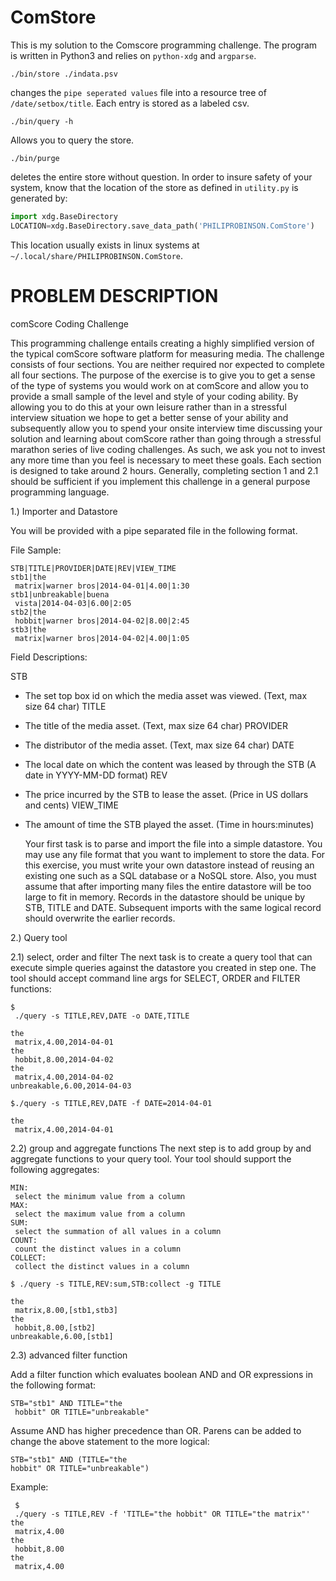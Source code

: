 # ComStore
This is my solution to the Comscore programming challenge. The program is written in Python3 and relies on `python-xdg` and `argparse`.

```
./bin/store ./indata.psv
```
changes the `pipe seperated values` file into a resource tree of `/date/setbox/title`. Each entry is stored as a labeled csv.

```
./bin/query -h
```
Allows you to query the store.

```
./bin/purge
```
deletes the entire store without question. In order to insure safety of your system, know that the location of the store as defined in `utility.py` is generated by:

```python
import xdg.BaseDirectory
LOCATION=xdg.BaseDirectory.save_data_path('PHILIPROBINSON.ComStore')
```
This location usually exists in linux systems at `~/.local/share/PHILIPROBINSON.ComStore`.


# PROBLEM DESCRIPTION

comScore Coding Challenge

This
 programming challenge entails creating a highly simplified version of the typical comScore software platform for measuring media.  The challenge consists of four sections.  You are neither required nor expected to complete all four sections.  The purpose of
 the exercise is to give you to get a sense of the type of systems you would work on at comScore and allow you to provide a small sample of the level and style of your coding ability.  By allowing you to do this at your own leisure rather than in a stressful
 interview situation we hope to get a better sense of your ability and subsequently allow you to spend your onsite interview time discussing your solution and learning about comScore rather than going through a stressful marathon series of live coding challenges.
  As such, we ask you not to invest any more time than you feel is necessary to meet these goals. Each section is designed to take around 2 hours.  Generally, completing section 1 and 2.1 should be sufficient if you implement this challenge in a general purpose
 programming language.

1.)
 Importer and Datastore

 You
 will be provided with a pipe separated file in the following format.

 File
 Sample:
```
STB|TITLE|PROVIDER|DATE|REV|VIEW_TIME
stb1|the
 matrix|warner bros|2014-04-01|4.00|1:30
stb1|unbreakable|buena
 vista|2014-04-03|6.00|2:05
stb2|the
 hobbit|warner bros|2014-04-02|8.00|2:45
stb3|the
 matrix|warner bros|2014-04-02|4.00|1:05
```
 Field
 Descriptions:

STB
 - The set top box id on which the media asset was viewed. (Text, max size 64 char)
TITLE
 - The title of the media asset. (Text, max size 64 char)
PROVIDER
 - The distributor of the media asset. (Text, max size 64 char)
DATE
 - The local date on which the content was leased by through the STB (A date in YYYY-MM-DD format)
REV
 - The price incurred by the STB to lease the asset. (Price in US dollars and cents)
VIEW_TIME
 - The amount of time the STB played the asset.  (Time in hours:minutes)


   Your
 first task is to parse and import the file into a simple datastore.  You may use any file format that you want to implement to store the data. For this exercise, you must write your own datastore instead of reusing an existing one such as a SQL database or
 a NoSQL store. Also, you must assume that after importing many files the entire datastore will be too large to fit in memory.  Records in the datastore should be unique by STB, TITLE and DATE.  Subsequent imports with the same logical record should overwrite
 the earlier records.


2.)
 Query tool

 2.1)
 select, order and filter
The
 next task is to create a query tool that can execute simple queries against the datastore you created in step one.  The tool should accept command line args for SELECT, ORDER and FILTER functions:
```
$
 ./query -s TITLE,REV,DATE -o DATE,TITLE

the
 matrix,4.00,2014-04-01
the
 hobbit,8.00,2014-04-02
the
 matrix,4.00,2014-04-02
unbreakable,6.00,2014-04-03
```

```
$./query -s TITLE,REV,DATE -f DATE=2014-04-01

the
 matrix,4.00,2014-04-01
```

 2.2)
 group and aggregate functions
   The
 next step is to add group by and aggregate functions to your query tool.  Your tool should support the following aggregates:
```
MIN:
 select the minimum value from a column
MAX:
 select the maximum value from a column
SUM:
 select the summation of all values in a column
COUNT:
 count the distinct values in a column
COLLECT:
 collect the distinct values in a column
```
```
$ ./query -s TITLE,REV:sum,STB:collect -g TITLE

the
 matrix,8.00,[stb1,stb3]
the
 hobbit,8.00,[stb2]
unbreakable,6.00,[stb1]
```

 2.3)
 advanced filter function

Add
 a filter function which evaluates boolean AND and OR expressions in the following format:

```
STB="stb1" AND TITLE="the
 hobbit" OR TITLE="unbreakable"
```
Assume
 AND has higher precedence than OR.  Parens can be added to change the above statement to the more logical:

 ```
STB="stb1" AND (TITLE="the
 hobbit" OR TITLE="unbreakable")
```
Example:
```
 $
 ./query -s TITLE,REV -f 'TITLE="the hobbit" OR TITLE="the matrix"'
the
 matrix,4.00
the
 hobbit,8.00
the
 matrix,4.00
```
